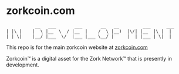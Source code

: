 # zorkcoin.com

```text
           __   ___       ___       __   __         ___      ___
| |\ |    |  \ |__  \  / |__  |    /  \ |__)  |\/| |__  |\ |  |
| | \|    |__/ |___  \/  |___ |___ \__/ |     |  | |___ | \|  |
```

This repo is for the main zorkcoin website at [zorkcoin.com](https://zorkcoin.com)

Zorkcoin™ is a digital asset for the Zork Network™ that is presently in development.
